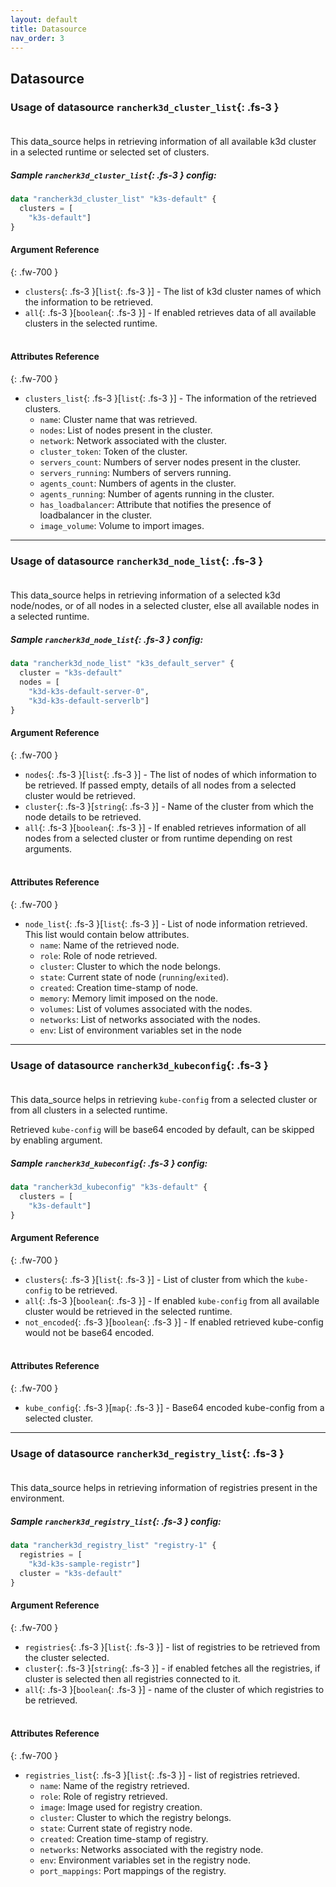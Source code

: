 ```yaml
---
layout: default 
title: Datasource 
nav_order: 3
---
```


## Datasource

### Usage of datasource `rancherk3d_cluster_list`{: .fs-3 }<br><br>
This data_source helps in retrieving information of all available k3d cluster in a selected runtime or selected set of
clusters.

##### Sample `rancherk3d_cluster_list`{: .fs-3 } config:

```terraform
data "rancherk3d_cluster_list" "k3s-default" {
  clusters = [
    "k3s-default"]
}
```

#### Argument Reference
{: .fw-700 }

* `clusters`{: .fs-3 }[`list`{: .fs-3 }] - The list of k3d cluster names of which the information to be retrieved.
* `all`{: .fs-3 }[`boolean`{: .fs-3 }] - If enabled retrieves data of all available clusters in the selected runtime.<br><br>

#### Attributes Reference 
{: .fw-700 }

* `clusters_list`{: .fs-3 }[`list`{: .fs-3 }] - The information of the retrieved clusters.
    * `name`: Cluster name that was retrieved.
    * `nodes`: List of nodes present in the cluster.
    * `network`: Network associated with the cluster.
    * `cluster_token`: Token of the cluster.
    * `servers_count`: Numbers of server nodes present in the cluster.
    * `servers_running`: Numbers of servers running.
    * `agents_count`: Numbers of agents in the cluster.
    * `agents_running`: Number of agents running in the cluster.
    * `has_loadbalancer`: Attribute that notifies the presence of loadbalancer in the cluster.
    * `image_volume`: Volume to import images.

---
### Usage of datasource `rancherk3d_node_list`{: .fs-3 }<br><br>
This data_source helps in retrieving information of a selected k3d node/nodes, or of all nodes in a selected cluster,
else all available nodes in a selected runtime.

##### Sample `rancherk3d_node_list`{: .fs-3 } config:

```terraform
data "rancherk3d_node_list" "k3s_default_server" {
  cluster = "k3s-default"
  nodes = [
    "k3d-k3s-default-server-0",
    "k3d-k3s-default-serverlb"]
}
```

#### Argument Reference
{: .fw-700 }

* `nodes`{: .fs-3 }[`list`{: .fs-3 }] - The list of nodes of which information to be retrieved. If passed empty, details of all nodes from a
  selected cluster would be retrieved.
* `cluster`{: .fs-3 }[`string`{: .fs-3 }] - Name of the cluster from which the node details to be retrieved.
* `all`{: .fs-3 }[`boolean`{: .fs-3 }] - If enabled retrieves information of all nodes from a selected cluster or from runtime depending on
  rest arguments.<br><br>

#### Attributes Reference
{: .fw-700 }

* `node_list`{: .fs-3 }[`list`{: .fs-3 }] - List of node information retrieved. This list would contain below attributes.
    * `name`: Name of the retrieved node.
    * `role`: Role of node retrieved.
    * `cluster`: Cluster to which the node belongs.
    * `state`: Current state of node (`running`/`exited`).
    * `created`: Creation time-stamp of node.
    * `memory`: Memory limit imposed on the node.
    * `volumes`: List of volumes associated with the nodes.
    * `networks`: List of networks associated with the nodes.
    * `env`: List of environment variables set in the node

---
### Usage of datasource `rancherk3d_kubeconfig`{: .fs-3 }<br><br>
This data_source helps in retrieving `kube-config` from a selected cluster or from all clusters in a selected runtime.

Retrieved `kube-config` will be base64 encoded by default, can be skipped by enabling argument.

##### Sample `rancherk3d_kubeconfig`{: .fs-3 } config:

```terraform
data "rancherk3d_kubeconfig" "k3s-default" {
  clusters = [
    "k3s-default"]
}
```

#### Argument Reference
{: .fw-700 }

* `clusters`{: .fs-3 }[`list`{: .fs-3 }] - List of cluster from which the `kube-config` to be retrieved.
* `all`{: .fs-3 }[`boolean`{: .fs-3 }] - If enabled `kube-config` from all available cluster would be retrieved in the selected runtime.
* `not_encoded`{: .fs-3 }[`boolean`{: .fs-3 }] - If enabled retrieved kube-config would not be base64 encoded.<br><br>

#### Attributes Reference
{: .fw-700 }

* `kube_config`{: .fs-3 }[`map`{: .fs-3 }] - Base64 encoded kube-config from a selected cluster.

---
### Usage of datasource `rancherk3d_registry_list`{: .fs-3 }<br><br>
This data_source helps in retrieving information of registries present in the environment.

##### Sample `rancherk3d_registry_list`{: .fs-3 } config:

```terraform
data "rancherk3d_registry_list" "registry-1" {
  registries = [
    "k3d-k3s-sample-registr"]
  cluster = "k3s-default"
}
```

#### Argument Reference
{: .fw-700 }

* `registries`{: .fs-3 }[`list`{: .fs-3 }] - list of registries to be retrieved from the cluster selected.
* `cluster`{: .fs-3 }[`string`{: .fs-3 }] - if enabled fetches all the registries, if cluster is selected then all registries connected to
  it.
* `all`{: .fs-3 }[`boolean`{: .fs-3 }] - name of the cluster of which registries to be retrieved.<br><br>
#### Attributes Reference
{: .fw-700 }

* `registries_list`{: .fs-3 }[`list`{: .fs-3 }] - list of registries retrieved.
    * `name`: Name of the registry retrieved.
    * `role`: Role of registry retrieved.
    * `image`: Image used for registry creation.
    * `cluster`: Cluster to which the registry belongs.
    * `state`: Current state of registry node.
    * `created`: Creation time-stamp of registry.
    * `networks`: Networks associated with the registry node.
    * `env`: Environment variables set in the registry node.
    * `port_mappings`: Port mappings of the registry.